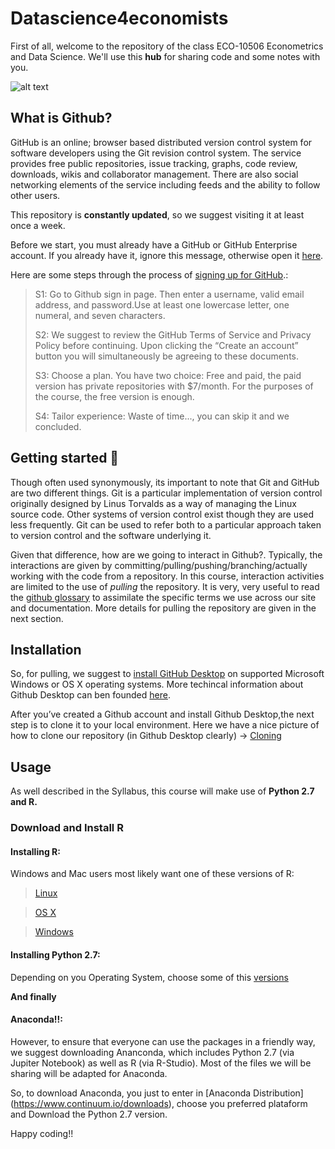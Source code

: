 # Datascience4economists 

First of all, welcome to the repository of the class ECO-10506 Econometrics and Data Science.
We'll use this __hub__ for sharing code and some notes with you. 

![alt text](https://enterprise.github.com/assets/home/integrations-graphic-751d7041ec159aad4acdf01d30a0685a6be2cf2b76eb2390d69f90e4ff5c67a7.svg)

## What is Github?

GitHub is an online; browser based distributed version control system for software developers using the Git revision control system. The service provides free public repositories, issue tracking, graphs, code review, downloads, wikis and collaborator management. There are also social networking elements of the service including feeds and the ability to follow other users.

 
This repository is **constantly updated**, so we suggest visiting it at least once a week. 

Before we start, you must already have a GitHub or GitHub Enterprise account. If you already have it, ignore this message, otherwise open it [here](https://github.com/join).  

Here are some steps through the process of [signing up for GitHub](https://github.com/join).:
>S1: Go to Github sign in page. Then enter a username, valid email address, and password.Use at least one lowercase letter, one numeral, and seven characters.
>
>S2: We suggest to review the GitHub Terms of Service and Privacy Policy before continuing. Upon clicking the “Create an account” button you will simultaneously be agreeing to these documents.
>
>S3: Choose a plan. You have two choice: Free and paid, the paid version has private repositories with $7/month. For the purposes of the course, the free version is enough.
>
>S4: Tailor experience: Waste of time..., you can skip it and we concluded.

## Getting started :dizzy:

Though often used synonymously, its important to note that Git and GitHub are two different things. Git is a particular implementation of version control originally designed by Linus Torvalds as a way of managing the Linux source code. Other systems of version control exist though they are used less frequently. Git can be used to refer both to a particular approach taken to version control and the software underlying it.

Given that difference, how are we going to interact in Github?. Typically, the interactions are given by committing/pulling/pushing/branching/actually working with the code from a repository. In this course, interaction activities are limited to the use of *pulling* the repository. It is very, very useful to read the [github glossary](https://help.github.com/articles/github-glossary/) to assimilate the specific terms we use across our site and documentation. More details for pulling the repository are given in the next section.


## Installation

So, for pulling, we suggest to [install GitHub Desktop](https://desktop.github.com/) on supported Microsoft Windows or OS X operating systems. More techincal information about Github Desktop can ben founded [here](https://services.github.com/on-demand/github-desktop/pull-request-github-desktop).

After you’ve created a Github account and install Github Desktop,the next step is to clone it to your local environment.
Here we have a nice picture of how to clone our repository (in Github Desktop clearly) -> [Cloning](https://services.github.com/on-demand/images/gifs/github-desktop/clone-repository-locally.gif)

## Usage

As well described in the Syllabus, this course will make use of **Python 2.7 and R.**

### Download and Install R


#### Installing R:

Windows and Mac users most likely want one of these versions of R:

> [Linux](https://cran.itam.mx/bin/linux/)

> [OS X](https://cran.itam.mx/bin/macosx/)

> [Windows](https://cran.itam.mx/bin/windows/)

#### Installing Python 2.7:

Depending on you Operating System, choose some of this [versions](https://www.python.org/downloads/release/python-2710/)

**And finally**

#### Anaconda!!:

However, to ensure that everyone can use the packages in a friendly way, we suggest downloading Ananconda, which includes Python 2.7 (via Jupiter Notebook) as well as R (via R-Studio). Most of the files we will be sharing will be adapted for Anaconda.

So, to download Anaconda, you just to enter in [Anaconda Distribution] (https://www.continuum.io/downloads), choose you preferred plataform and Download the Python 2.7 version.

Happy coding!!





